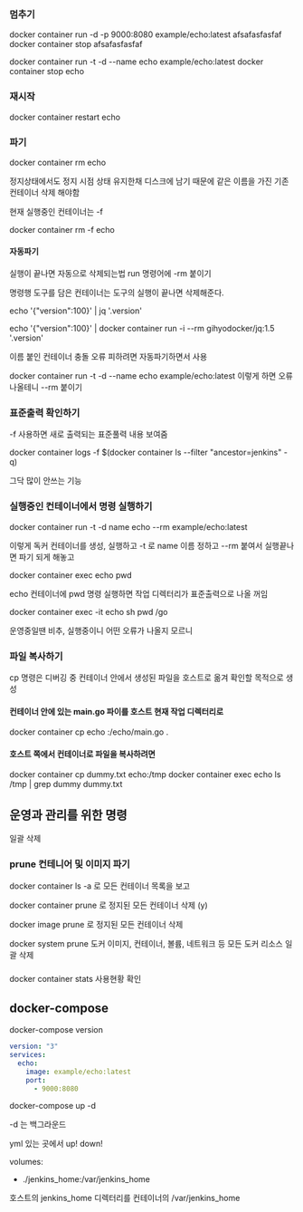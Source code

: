 
### 멈추기 

docker container run -d -p 9000:8080 example/echo:latest
afsafasfasfaf
docker container stop afsafasfasfaf


docker container run -t -d --name echo example/echo:latest
docker container stop echo


### 재시작

docker container restart echo


### 파기

docker container rm echo

정지상태에서도 정지 시점 상태 유지한채 디스크에 남기 때문에 같은 이름을 가진 기존 컨테이너 삭제 해야함

현재 실행중인 컨테이너는 -f 

docker container rm -f echo


#### 자동파기

실행이 끝나면 자동으로 삭제되는법 run 명령어에 -rm 붙이기

명령행 도구를 담은 컨테이너는 도구의 실행이 끝나면 삭제해준다.


echo '{"version":100}' | jq '.version'

echo '{"version":100}' | docker container run -i --rm gihyodocker/jq:1.5 '.version'


이름 붙인 컨테이너 충돌 오류 피하려면 자동파기하면서 사용

docker container run -t -d --name echo example/echo:latest 
이렇게 하면 오류 나올테니 --rm 붙이기


### 표준출력 확인하기

-f 사용하면 새로 출력되는 표준풀력 내용 보여줌

docker container logs -f $(docker container ls --filter "ancestor=jenkins" -q)

그닥 많이 안쓰는 기능


### 실행중인 컨테이너에서 명령 실행하기

docker container run -t -d name echo --rm example/echo:latest

이렇게 독커 컨테이너를 생성, 실행하고 -t 로 name 이름 정하고 --rm 붙여서 실행끝나면 파기 되게 해놓고

docker container exec echo pwd

echo 컨테이너에 pwd 명령 실행하면 작업 디렉터리가 표준출력으로 나올 꺼임


docker container exec -it echo sh
pwd
/go

운영중일땐 비추, 실행중이니 어떤 오류가 나올지 모르니


### 파일 복사하기

cp 명령은 디버깅 중 컨테이너 안에서 생성된 파일을 호스트로 옮겨 확인할 목적으로 생성

#### 컨테이너 안에 있는 main.go 파이를 호스트 현재 작업 디렉터리로

docker container cp echo :/echo/main.go .

#### 호스트 쪽에서 컨테이너로 파일을 복사하려면

docker container cp dummy.txt echo:/tmp
docker container exec echo ls /tmp | grep dummy
dummy.txt



## 운영과 관리를 위한 명령

일괄 삭제

### prune 컨테니어 및 이미지 파기

docker container ls -a 로 모든 컨테이너 목록을 보고

docker container prune 로 정지된 모든 컨테이너 삭제 
(y)


docker image prune 로 정지된 모든 컨테이너 삭제 


docker system prune 도커 이미지, 컨테이너, 볼륨, 네트워크 등 모든 도커 리소스 일괄 삭제


### 

docker container stats 사용현황 확인


## docker-compose 


docker-compose version


```yml docker-compose.yml
version: "3"
services:
  echo:
    image: example/echo:latest
    port:
      - 9000:8080
```

docker-compose up -d

-d 는 백그라운드

yml 있는 곳에서 up! down!


volumes:
  - ./jenkins_home:/var/jenkins_home

  호스트의 jenkins_home 디렉터리를 컨테이너의 /var/jenkins_home


